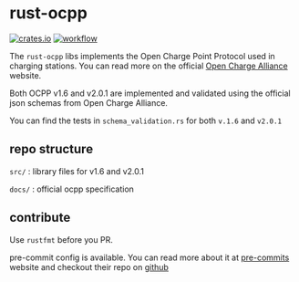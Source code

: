 # rust-ocpp

[![crates.io](https://img.shields.io/crates/v/rust-ocpp.svg)](https://crates.io/crates/rust-ocpp)
[![workflow](https://img.shields.io/github/workflow/status/codelabsab/rust-ocpp/Rust)](https://github.com/codelabsab/rust-ocpp/actions)

The `rust-ocpp` libs implements the Open Charge Point Protocol
used in charging stations. You can read more on the official [Open Charge Alliance](https://www.openchargealliance.org/) website.

Both OCPP v1.6 and v2.0.1 are implemented and validated using the official json schemas from Open Charge Alliance.

You can find the tests in `schema_validation.rs` for both `v.1.6` and `v2.0.1`

## repo structure

`src/` : library files for v1.6 and v2.0.1

`docs/` : official ocpp specification

## contribute

Use `rustfmt` before you PR.

pre-commit config is available. You can read more about it at [pre-commits](https://pre-commit.com) website and checkout their repo on [github](https://github.com/pre-commit/pre-commit)
